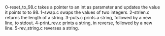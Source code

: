 0-reset_to_98.c takes a pointer to an int as parameter and updates the value it points to to 98.
1-swap.c swaps the values of two integers.
2-strlen.c returns the length of a string.
3-puts.c prints a string, followed by a new line, to stdout.
4-print_rev.c prints a string, in reverse, followed by a new line.
5-rev_string.c reverses a string.
